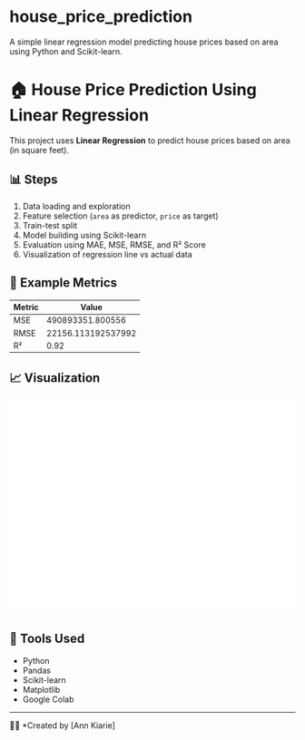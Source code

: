 # house_price_prediction
A simple linear regression model predicting house prices based on area using Python and Scikit-learn.
# 🏠 House Price Prediction Using Linear Regression

This project uses **Linear Regression** to predict house prices based on area (in square feet).

## 📊 Steps
1. Data loading and exploration  
2. Feature selection (`area` as predictor, `price` as target)  
3. Train-test split  
4. Model building using Scikit-learn  
5. Evaluation using MAE, MSE, RMSE, and R² Score  
6. Visualization of regression line vs actual data  

## 🧮 Example Metrics
| Metric | Value |
|--------|--------|
| MSE | 490893351.800556 |
| RMSE | 22156.113192537992 |
| R² | 0.92 |

## 📈 Visualization
![Regression Plot](house_price_prediction.png)

## 🧰 Tools Used
- Python
- Pandas
- Scikit-learn
- Matplotlib
- Google Colab

---

👩‍💻 *Created by [Ann Kiarie]

